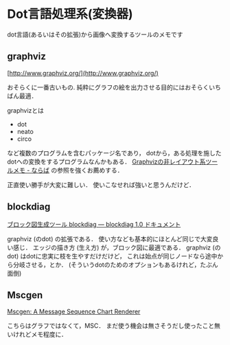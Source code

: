 # Dot言語処理系(変換器)

dot言語(あるいはその拡張)から画像へ変換するツールのメモです

## graphviz

[http://www.graphviz.org/](http://www.graphviz.org/)

おそらくに一番古いもの.
純粋にグラフの絵を出力させる目的にはおそらくいちばん最適．

graphvizとは

- dot
- neato
- circo

など複数のプログラムを含むパッケージ名であり，
dotから，ある処理を施したdotへの変換をするプログラムなんかもある．
[Graphvizの非レイアウト系ツールメモ - ならば](http://d.hatena.ne.jp/naraba/20110326/p1)
の参照を強くお薦めする．

正直使い勝手が大変に難しい．
使いこなせれば強いと思うんだけど．

## blockdiag

[ブロック図生成ツール blockdiag — blockdiag 1.0 ドキュメント](http://blockdiag.com/ja/blockdiag/)

graphviz (のdot) の拡張である．
使い方なども基本的にほとんど同じで大変良い感じ．
エッジの描き方 (生え方) が，ブロック図に最適である．
graphviz (のdot) はdotに忠実に枝を生やすだけだけど，
これは始点が同じノードなら途中から分岐させる，とか．
(そういうdotのためのオプションもあるけれど，たぶん面倒)

## Mscgen

[Mscgen: A Message Sequence Chart Renderer](http://www.mcternan.me.uk/mscgen/)

こちらはグラフではなくて，MSC．
まだ使う機会は無さそうだし使ったこと無いけれどメモ程度に．

